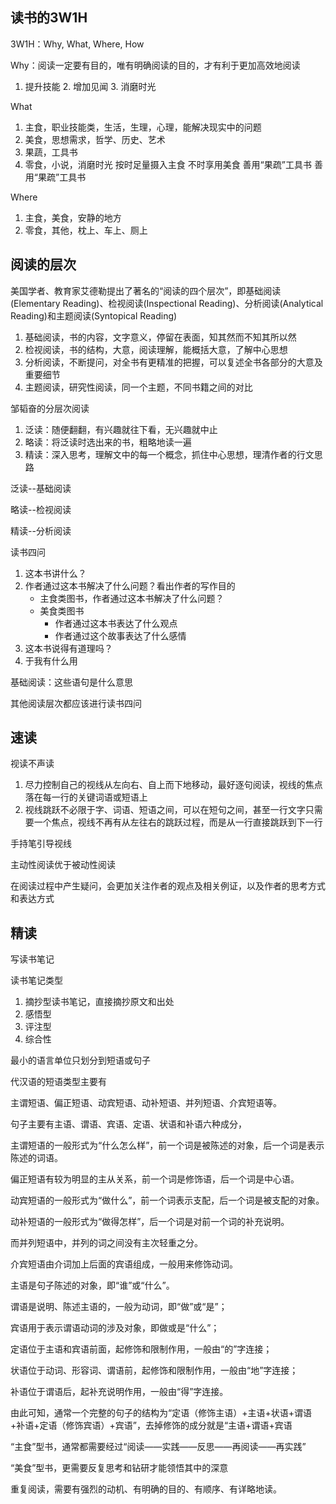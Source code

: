 ## 读书的3W1H

3W1H：Why, What, Where, How  

Why：阅读一定要有目的，唯有明确阅读的目的，才有利于更加高效地阅读  

1. 提升技能  2. 增加见闻  3. 消磨时光    

What  

1. 主食，职业技能类，生活，生理，心理，能解决现实中的问题
2. 美食，思想需求，哲学、历史、艺术  
3. 果蔬，工具书  
4. 零食，小说，消磨时光  按时足量摄入主食  不时享用美食  善用“果疏”工具书  善用“果疏”工具书    

Where  

1. 主食，美食，安静的地方  
2. 零食，其他，枕上、车上、厕上 

## 阅读的层次

美国学者、教育家艾德勒提出了著名的“阅读的四个层次”，即基础阅读(Elementary Reading)、检视阅读(Inspectional Reading)、分析阅读(Analytical Reading)和主题阅读(Syntopical Reading)

1. 基础阅读，书的内容，文字意义，停留在表面，知其然而不知其所以然  
2. 检视阅读，书的结构，大意，阅读理解，能概括大意，了解中心思想 
3. 分析阅读，不断提问，对全书有更精准的把握，可以复述全书各部分的大意及重要细节
4. 主题阅读，研究性阅读，同一个主题，不同书籍之间的对比 



邹韬奋的分层次阅读

1. 泛读：随便翻翻，有兴趣就往下看，无兴趣就中止
2. 略读：将泛读时选出来的书，粗略地读一遍
3. 精读：深入思考，理解文中的每一个概念，抓住中心思想，理清作者的行文思路

泛读--基础阅读

略读--检视阅读

精读--分析阅读



读书四问  

1. 这本书讲什么？  
2. 作者通过这本书解决了什么问题？看出作者的写作目的
   - 主食类图书，作者通过这本书解决了什么问题？
   - 美食类图书
     - 作者通过这本书表达了什么观点
     - 作者通过这个故事表达了什么感情
3. 这本书说得有道理吗？
4. 于我有什么用 

基础阅读：这些语句是什么意思

其他阅读层次都应该进行读书四问

## 速读

视读不声读

1. 尽力控制自己的视线从左向右、自上而下地移动，最好逐句阅读，视线的焦点落在每一行的关键词语或短语上
2. 视线跳跃不必限于字、词语、短语之间，可以在短句之间，甚至一行文字只需要一个焦点，视线不再有从左往右的跳跃过程，而是从一行直接跳跃到下一行

手持笔引导视线

主动性阅读优于被动性阅读

在阅读过程中产生疑问，会更加关注作者的观点及相关例证，以及作者的思考方式和表达方式

## 精读

写读书笔记

读书笔记类型  

1. 摘抄型读书笔记，直接摘抄原文和出处
2. 感悟型  
3. 评注型  
4. 综合性 

最小的语言单位只划分到短语或句子

代汉语的短语类型主要有

主谓短语、偏正短语、动宾短语、动补短语、并列短语、介宾短语等。

句子主要有主语、谓语、宾语、定语、状语和补语六种成分，



主谓短语的一般形式为“什么怎么样”，前一个词是被陈述的对象，后一个词是表示陈述的词语。

偏正短语有较为明显的主从关系，前一个词是修饰语，后一个词是中心语。

动宾短语的一般形式为“做什么”，前一个词表示支配，后一个词是被支配的对象。

动补短语的一般形式为“做得怎样”，后一个词是对前一个词的补充说明。

而并列短语中，并列的词之间没有主次轻重之分。

介宾短语由介词加上后面的宾语组成，一般用来修饰动词。



主语是句子陈述的对象，即“谁”或“什么”。

谓语是说明、陈述主语的，一般为动词，即“做”或“是”；

宾语用于表示谓语动词的涉及对象，即做或是“什么”；

定语位于主语和宾语前面，起修饰和限制作用，一般由“的”字连接；

状语位于动词、形容词、谓语前，起修饰和限制作用，一般由“地”字连接；

补语位于谓语后，起补充说明作用，一般由“得”字连接。



由此可知，通常一个完整的句子的结构为“定语（修饰主语）+主语+状语+谓语+补语+定语（修饰宾语）+宾语”，去掉修饰的成分就是“主语+谓语+宾语





“主食”型书，通常都需要经过“阅读——实践——反思——再阅读——再实践”

“美食”型书，更需要反复思考和钻研才能领悟其中的深意

重复阅读，需要有强烈的动机、有明确的目的、有顺序、有详略地读。